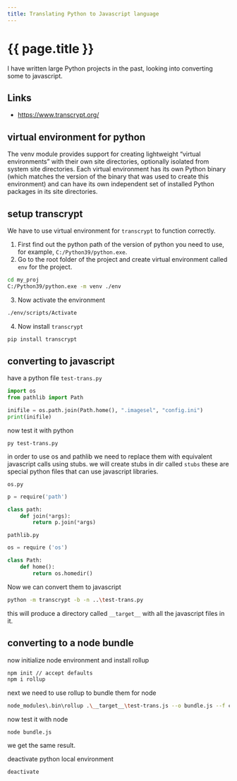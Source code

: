 ```yaml
---
title: Translating Python to Javascript language
---
```


# {{ page.title }}

I have written large Python projects in the past, looking into converting some to javascript.

## Links
* <https://www.transcrypt.org/>


## virtual environment for python

The venv module provides support for creating lightweight “virtual environments” with their own site directories, optionally isolated from system site directories. Each virtual environment has its own Python binary (which matches the version of the binary that was used to create this environment) and can have its own independent set of installed Python packages in its site directories.

## setup transcrypt

We have to use virtual environment for ``transcrypt`` to function correctly.
1. First find out the python
path of the version of python you need to use, for example, ``C:/Python39/python.exe``.
2. Go to the root folder of the project and create virtual environment called ``env`` for the project.
```bash
cd my_proj
C:/Python39/python.exe -m venv ./env
```
3. Now activate the environment
```bash
./env/scripts/Activate
```
4. Now install ``transcrypt``
```bash
pip install transcrypt
```
## converting to javascript
have a python file
``test-trans.py``
```python
import os
from pathlib import Path

inifile = os.path.join(Path.home(), ".imagesel", "config.ini")
print(inifile)
```

now test it with python
```
py test-trans.py
```

in order to use os and pathlib we need to replace them with equivalent javascript calls
using stubs. we will create stubs in dir called ``stubs``
these are special python files that can use javascript libraries.

``os.py``
```python
p = require('path')

class path:
    def join(*args):
        return p.join(*args)
```

``pathlib.py``
```python
os = require ('os')

class Path:
    def home():
        return os.homedir()
```

Now we can convert them to javascript 
```bash
python -m transcrypt -b -n ..\test-trans.py
```
this will produce a directory called ``__target__`` with all the javascript files in it.

## converting to a node bundle

now initialize node environment and install rollup

```bash
npm init // accept defaults
npm i rollup
```
next we need to use rollup to bundle them for node
```bash
node_modules\.bin\rollup .\__target__\test-trans.js --o bundle.js --f cjs
```

now test it with node
```
node bundle.js
```
we get the same result.

deactivate python local environment
```bash
deactivate
```







